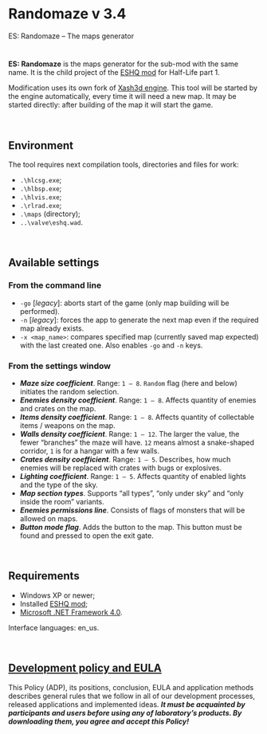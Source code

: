 # Randomaze v 3.4

ES: Randomaze – The maps generator

#

**ES: Randomaze** is the maps generator for the sub-mod with the same name.
It is the child project of the [ESHQ mod](https://moddb.com/mods/eshq) for Half-Life part 1.

Modification uses its own fork of [Xash3d engine](https://github.com/adslbarxatov/xash3d-for-ESHQ).
This tool will be started by the engine automatically, every time it will need a new map.
It may be started directly: after building of the map it will start the game.

&nbsp;



## Environment

The tool requires next compilation tools, directories and files for work:
- `.\hlcsg.exe`;
- `.\hlbsp.exe`;
- `.\hlvis.exe`;
- `.\rlrad.exe`;
- `.\maps` (directory);
- `..\valve\eshq.wad`.

&nbsp;



## Available settings

### From the command line

- `-go` [*legacy*]: aborts start of the game (only map building will be performed).
- `-n` [*legacy*]: forces the app to generate the next map even if the required map already exists.
- `-x <map_name>`: compares specified map (currently saved map expected) with the last created one. Also enables `-go` and `-n` keys.

### From the settings window

- ***Maze size coefficient***. Range: `1 – 8`. `Random` flag (here and below) initiates the random selection.
- ***Enemies density coefficient***. Range: `1 – 8`. Affects quantity of enemies and crates on the map.
- ***Items density coefficient***. Range: `1 – 8`. Affects quantity of collectable items / weapons on the map.
- ***Walls density coefficient***. Range: `1 – 12`. The larger the value, the fewer “branches” the maze will have.
  `12` means almost a snake-shaped corridor, `1` is for a hangar with a few walls.
- ***Crates density coefficient***. Range: `1 – 5`. Describes, how much enemies will be replaced with crates with bugs or explosives.
- ***Lighting coefficient***. Range: `1 – 5`. Affects quantity of enabled lights and the type of the sky.
- ***Map section types***. Supports “all types”, “only under sky” and “only inside the room” variants.
- ***Enemies permissions line***. Consists of flags of monsters that will be allowed on maps.
- ***Button mode flag***. Adds the button to the map. This button must be found and pressed to open the exit gate.

&nbsp;



## Requirements

- Windows XP or newer;
- Installed [ESHQ mod](https://moddb.com/mods/eshq);
- [Microsoft .NET Framework 4.0](https://microsoft.com/en-us/download/details.aspx?id=17718).

Interface languages: en_us.

&nbsp;



## [Development policy and EULA](https://adslbarxatov.github.io/ADP)

This Policy (ADP), its positions, conclusion, EULA and application methods
describes general rules that we follow in all of our development processes, released applications and implemented ideas.
***It must be acquainted by participants and users before using any of laboratory’s products.
By downloading them, you agree and accept this Policy!***
